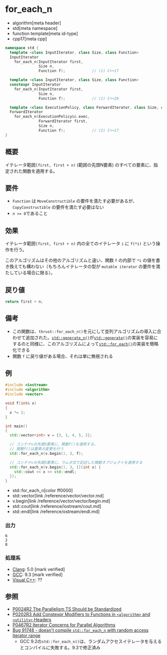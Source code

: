 # for_each_n
* algorithm[meta header]
* std[meta namespace]
* function template[meta id-type]
* cpp17[meta cpp]

```cpp
namespace std {
  template <class InputIterator, class Size, class Function>
  InputIterator
    for_each_n(InputIterator first,
               Size n,
               Function f);            // (1) C++17

  template <class InputIterator, class Size, class Function>
  constexpr InputIterator
    for_each_n(InputIterator first,
               Size n,
               Function f);            // (1) C++20

  template <class ExecutionPolicy, class ForwardIterator, class Size, class Function>
  ForwardIterator
    for_each_n(ExecutionPolicy&& exec,
               ForwardIterator first,
               Size n,
               Function f);            // (2) C++17
}
```

## 概要
イテレータ範囲`[first, first + n)` (範囲の先頭N要素) のすべての要素に、指定された関数を適用する。


## 要件
- `Function` は `MoveConstructible` の要件を満たす必要があるが、`CopyConstructible` の要件を満たす必要はない
- `n >= 0`であること


## 効果
イテレータ範囲`[first, first + n)` 内の全てのイテレータ `i` に `f(*i)` という操作を行う。

このアルゴリズムはその他のアルゴリズムと違い、関数 `f` の内部で `*i` の値を書き換えても構わない（もちろんイテレータの型が `mutable iterator` の要件を満たしている場合に限る）。


## 戻り値
```cpp
return first + n;
```


## 備考
- この関数は、`thrust::for_each_n()`を元にして並列アルゴリズムの導入に合わせて追加された。[`std::generate_n()`](generate_n.md)が[`std::generate()`](generate.md)の実装を容易にするのと同様に、このアルゴリズムによって[`std::for_each()`](for_each.md)の実装を簡略化できる
- 関数 `f` に戻り値がある場合、それは単に無視される


## 例
```cpp example
#include <iostream>
#include <algorithm>
#include <vector>

void f(int& x)
{
  x *= 2;
}

int main()
{
  std::vector<int> v = {3, 1, 4, 5, 2};

  // コンテナvの先頭3要素に、関数f()を適用する。
  // 関数f()は要素の変更を行う
  std::for_each_n(v.begin(), 3, f);

  // コンテナvの先頭3要素に、ラムダ式で記述した関数オブジェクトを適用する
  std::for_each_n(v.begin(), 3, [](int x) {
    std::cout << x << std::endl;
  });
}
```
* std::for_each_n[color ff0000]
* std::vector[link /reference/vector/vector.md]
* v.begin[link /reference/vector/vector/begin.md]
* std::cout[link /reference/iostream/cout.md]
* std::endl[link /reference/ostream/endl.md]

### 出力
```
6
2
8
```


### 処理系
- [Clang](/implementation.md#clang): 5.0 [mark verified]
- [GCC](/implementation.md#gcc): 9.3 [mark verified]
- [Visual C++](/implementation.md#visual_cpp): ??


## 参照
- [P0024R2 The Parallelism TS Should be Standardized](http://www.open-std.org/jtc1/sc22/wg21/docs/papers/2016/p0024r2.html)
- [P0202R3 Add Constexpr Modifiers to Functions in `<algorithm>` and `<utility>` Headers](http://www.open-std.org/jtc1/sc22/wg21/docs/papers/2017/p0202r3.html)
- [P0467R2 Iterator Concerns for Parallel Algorithms](http://www.open-std.org/jtc1/sc22/wg21/docs/papers/2017/p0467r2.html)
- [Bug 91748 - doesn't compile `std::for_each_n` with random access iterator range](https://gcc.gnu.org/bugzilla/show_bug.cgi?id=91748)
    - GCC 9.2の`std::for_each_n()`は、ランダムアクセスイテレータを与えるとコンパイルに失敗する。9.3で修正済み
